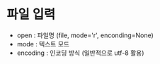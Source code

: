 # 파일 입력
 - open : 파일명 (file, mode='r', enconding=None)
 - mode : 텍스트 모드
 - encoding : 인코딩 방식 (일반적으로 utf-8 활용)

 